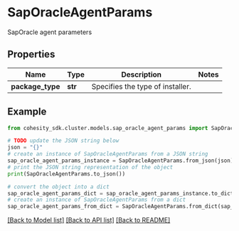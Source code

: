 # SapOracleAgentParams

SapOracle agent parameters

## Properties

Name | Type | Description | Notes
------------ | ------------- | ------------- | -------------
**package_type** | **str** | Specifies the type of installer. | 

## Example

```python
from cohesity_sdk.cluster.models.sap_oracle_agent_params import SapOracleAgentParams

# TODO update the JSON string below
json = "{}"
# create an instance of SapOracleAgentParams from a JSON string
sap_oracle_agent_params_instance = SapOracleAgentParams.from_json(json)
# print the JSON string representation of the object
print(SapOracleAgentParams.to_json())

# convert the object into a dict
sap_oracle_agent_params_dict = sap_oracle_agent_params_instance.to_dict()
# create an instance of SapOracleAgentParams from a dict
sap_oracle_agent_params_from_dict = SapOracleAgentParams.from_dict(sap_oracle_agent_params_dict)
```
[[Back to Model list]](../README.md#documentation-for-models) [[Back to API list]](../README.md#documentation-for-api-endpoints) [[Back to README]](../README.md)


